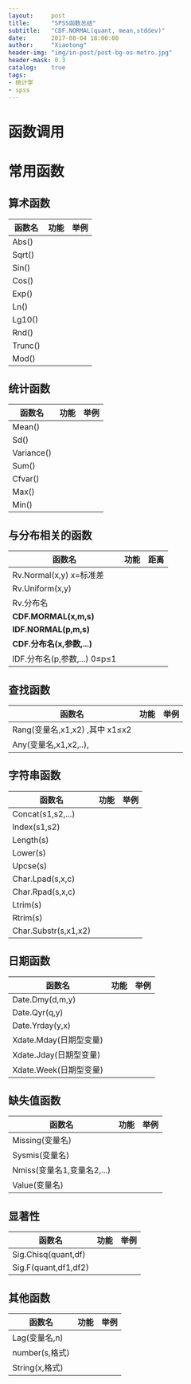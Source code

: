 ```yaml
---
layout:     post
title:      "SPSS函数总结"
subtitle:   "CDF.NORMAL(quant, mean,stddev)"
date:       2017-08-04 18:00:00
author:     "Xiaotong"
header-img: "img/in-post/post-bg-os-metro.jpg"
header-mask: 0.3
catalog:    true
tags:
- 统计学
- spss
---
```


# 函数调用



# 常用函数

## 算术函数

| 函数名     | 功能   | 举例   |
| ------- | ---- | ---- |
| Abs()   |      |      |
| Sqrt()  |      |      |
| Sin()   |      |      |
| Cos()   |      |      |
| Exp()   |      |      |
| Ln()    |      |      |
| Lg10()  |      |      |
| Rnd()   |      |      |
| Trunc() |      |      |
| Mod()   |      |      |



## 统计函数

| 函数名        | 功能   | 举例   |
| ---------- | ---- | ---- |
| Mean()     |      |      |
| Sd()       |      |      |
| Variance() |      |      |
| Sum()      |      |      |
| Cfvar()    |      |      |
| Max()      |      |      |
| Min()      |      |      |



## 与分布相关的函数

| 函数名                     | 功能   | 距离   |
| ----------------------- | ---- | ---- |
| Rv.Normal(x,y) x=标准差    |      |      |
| Rv.Uniform(x,y)         |      |      |
| Rv.分布名                  |      |      |
| **CDF.MORMAL(x,m,s)**   |      |      |
| **IDF.NORMAL(p,m,s)**   |      |      |
| **CDF.分布名(x,参数,...)**   |      |      |
| IDF.分布名(p,参数,...) 0≤p≤1 |      |      |



## 查找函数

| 函数名                       | 功能   | 举例   |
| ------------------------- | ---- | ---- |
| Rang(变量名,x1,x2) ,其中 x1≤x2 |      |      |
| Any(变量名,x1,x2,..),        |      |      |



## 字符串函数

| 函数名                  | 功能   | 举例   |
| -------------------- | ---- | ---- |
| Concat(s1,s2,...)    |      |      |
| Index(s1,s2)         |      |      |
| Length(s)            |      |      |
| Lower(s)             |      |      |
| Upcse(s)             |      |      |
| Char.Lpad(s,x,c)     |      |      |
| Char.Rpad(s,x,c)     |      |      |
| Ltrim(s)             |      |      |
| Rtrim(s)             |      |      |
| Char.Substr(s,x1,x2) |      |      |



## 日期函数

| 函数名               | 功能   | 举例   |
| ----------------- | ---- | ---- |
| Date.Dmy(d,m,y)   |      |      |
| Date.Qyr(q,y)     |      |      |
| Date.Yrday(y,x)   |      |      |
| Xdate.Mday(日期型变量) |      |      |
| Xdate.Jday(日期型变量) |      |      |
| Xdate.Week(日期型变量) |      |      |



## 缺失值函数

| 函数名                  | 功能   | 举例   |
| -------------------- | ---- | ---- |
| Missing(变量名)         |      |      |
| Sysmis(变量名)          |      |      |
| Nmiss(变量名1,变量名2,...) |      |      |
| Value(变量名)           |      |      |



## 显著性

| 函数名                  | 功能   | 举例   |
| -------------------- | ---- | ---- |
| Sig.Chisq(quant,df)  |      |      |
| Sig.F(quant,df1,df2) |      |      |



## 其他函数

| 函数名          | 功能   | 举例   |
| ------------ | ---- | ---- |
| Lag(变量名,n)   |      |      |
| number(s,格式) |      |      |
| String(x,格式) |      |      |

